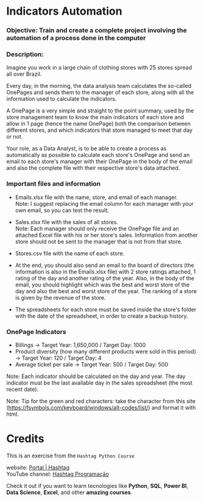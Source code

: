 # Indicators Automation

### Objective: Train and create a complete project involving the automation of a process done in the computer

### Description:

Imagine you work in a large chain of clothing stores with 25 stores spread all over Brazil.

Every day, in the morning, the data analysis team calculates the so-called OnePages and sends them to the manager of each store, along with all the information used to calculate the indicators.

A OnePage is a very simple and straight to the point summary, used by the store management team to know the main indicators of each store and allow in 1 page (hence the name OnePage) both the comparison between different stores, and which indicators that store managed to meet that day or not.

Your role, as a Data Analyst, is to be able to create a process as automatically as possible to calculate each store's OnePage and send an email to each store's manager with their OnePage in the body of the email and also the complete file with their respective store's data attached.

### Important files and information

- Emails.xlsx file with the name, store, and email of each manager.   
Note: I suggest replacing the email column for each manager with your own email, so you can test the result.

- Sales.xlsx file with the sales of all stores.  
Note: Each manager should only receive the OnePage file and an attached Excel file with his or her store's sales. Information from another store should not be sent to the manager that is not from that store.

- Stores.csv file with the name of each store.

- At the end, you should also send an email to the board of directors (the information is also in the Emails.xlsx file) with 2 store ratings attached, 1 rating of the day and another rating of the year. Also, in the body of the email, you should highlight which was the best and worst store of the day and also the best and worst store of the year. The ranking of a store is given by the revenue of the store.

- The spreadsheets for each store must be saved inside the store's folder with the date of the spreadsheet, in order to create a backup history.

### OnePage Indicators

- Billings -> Target Year: 1,650,000 / Target Day: 1000
- Product diversity (how many different products were sold in this period) -> Target Year: 120 / Target Day: 4
- Average ticket per sale -> Target Year: 500 / Target Day: 500

Note: Each indicator should be calculated on the day and year. The day indicator must be the last available day in the sales spreadsheet (the most recent date).

Note: Tip for the green and red characters: take the character from this site (https://fsymbols.com/keyboard/windows/alt-codes/list/) and format it with html.

# Credits

This is an exercise from the `Hashtag Python Course`

website: [Portal | Hashtag](https://portalhashtag.com/login)  
YouTube channel: [Hashtag Programação](https://www.youtube.com/channel/UCafFexaRoRylOKdzGBU6Pgg)

Check it out if you want to learn tecnologies like **Python**, **SQL**, **Power BI**, **Data Science**, **Excel**, and other **amazing courses**.
